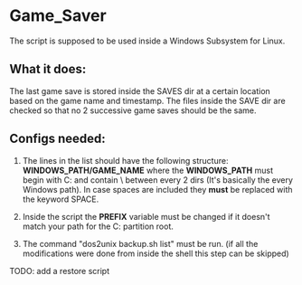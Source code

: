 # Game_Saver

The script is supposed to be used inside a Windows Subsystem for Linux.

## What it does:

The last game save is stored inside the SAVES dir at a certain location based on the game name and timestamp.
The files inside the SAVE dir are checked so that no 2 successive game saves should be the same.

## Configs needed:

1. The lines in the list should have the following structure:  **WINDOWS_PATH/GAME_NAME**
where the **WINDOWS_PATH** must begin with C: and contain \ between every 2 dirs (It's basically the every Windows path).
In case spaces are included they **must** be replaced with the keyword SPACE.

2. Inside the script the **PREFIX** variable must be changed if it doesn't match your path for the C: partition root.


3. The command "dos2unix backup.sh list" must be run. (if all the modifications were done from inside the shell this step can be skipped)


TODO: add a restore script
